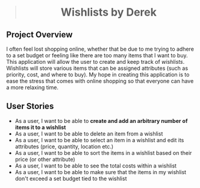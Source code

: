 ># <center> Wishlists by Derek </center>

## Project Overview

I often feel lost shopping online, whether that be due to me trying to adhere to a set budget or feeling like 
there are too many items that I want to buy. This application will allow the user to create and keep track of
*wishlists*. Wishlists will store various items that can be assigned attributes (such as priority, cost, and where to
buy). My hope in creating this application is to ease the stress that comes with online shopping so that everyone can
have a more relaxing time. 

## User Stories

- As a user, I want to be able to **create and add an arbitrary number of items it to a wishlist**
- As a user, I want to be able to delete an item from a wishlist
- As a user, I want to be able to select an item in a wishlist and edit its attributes (price, quantity, location etc.)
- As a user, I want to be able to sort the items in a wishlist based on their price (or other attribute)
- As a user, I want to be able to see the total costs within a wishlist
- As a user, I want to be able to make sure that the items in my wishlist don't exceed a set budget tied to the wishlist